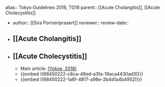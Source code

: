 alias:: Tokyo Guidelines 2018, TG18
parent:: [[Acute Cholangitis]], [[Acute Cholecystitis]]

- author:: [[Sira Pornsiriprasert]] 
  reviewer::
  review-date::
- ## [[Acute Cholangitis]]
- ## [[Acute Cholecystitis]]
	- Main article: [(Yokoe, 2018)]([[References/yokoeTokyoGuidelines20182018]])
	- {{embed ((68450222-c8ca-48ed-a3fa-19aca4430ad3))}}
	- {{embed ((68450222-1a6f-4817-a98e-2b4d1a4b4952))}}
